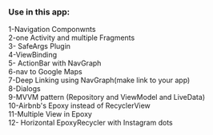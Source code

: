 ### Use in this app:
1-Navigation Componwnts <br>
2-one Activity and multiple Fragments<br>
3- SafeArgs Plugin <br>
4-ViewBinding <br>
5- ActionBar with NavGraph <br>
6-nav to Google Maps <br>
7-Deep Linking using NavGraph(make link to your app) <br>
8-Dialogs <br>
9-MVVM pattern (Repository and ViewModel and LiveData) <br>
10-Airbnb's Epoxy instead of RecyclerView <br>
11-Multiple View in Epoxy <br>
12- Horizontal EpoxyRecycler with Instagram dots <br>

